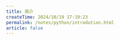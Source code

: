 ```yaml
---
title: 简介
createTime: 2024/10/19 17:19:23
permalink: /notes/python/introdution.html
article: false
---
```

